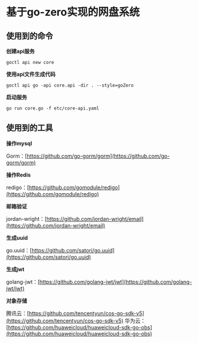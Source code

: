 # 基于go-zero实现的网盘系统

## 使用到的命令

**创建api服务**

```shell
goctl api new core
```

**使用api文件生成代码**

```shell
goctl api go -api core.api -dir . --style=goZero
```

**启动服务**

```shell
go run core.go -f etc/core-api.yaml
```

## 使用到的工具

**操作mysql**

Gorm：[https://github.com/go-gorm/gorm](https://github.com/go-gorm/gorm)

**操作Redis**

redigo：[https://github.com/gomodule/redigo](https://github.com/gomodule/redigo)

**邮箱验证**

jordan-wright：[https://github.com/jordan-wright/email](https://github.com/jordan-wright/email)

**生成uuid**

go.uuid：[https://github.com/satori/go.uuid](https://github.com/satori/go.uuid)

**生成jwt**

golang-jwt：[https://github.com/golang-jwt/jwt](https://github.com/golang-jwt/jwt)

**对象存储**

腾讯云：[https://github.com/tencentyun/cos-go-sdk-v5](https://github.com/tencentyun/cos-go-sdk-v5)
华为云：[https://github.com/huaweicloud/huaweicloud-sdk-go-obs](https://github.com/huaweicloud/huaweicloud-sdk-go-obs)
